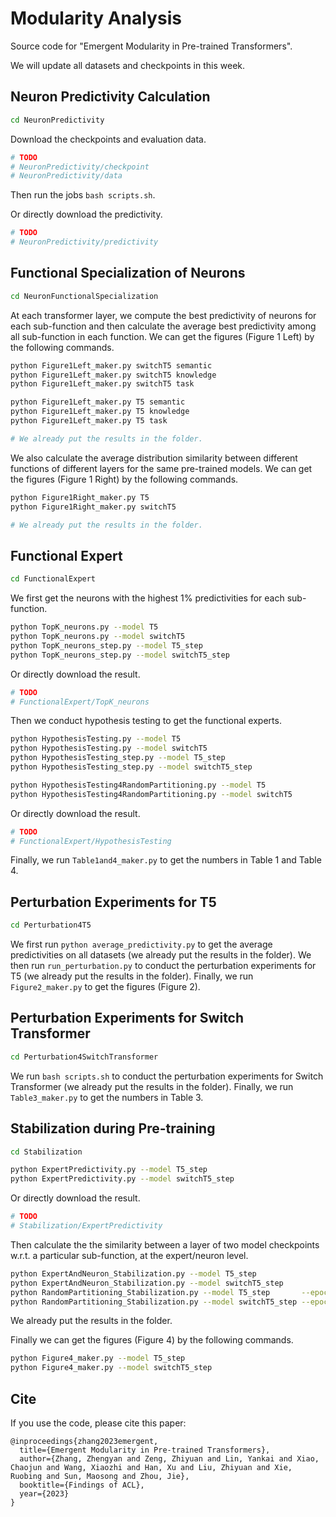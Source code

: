 # Modularity Analysis

Source code for "Emergent Modularity in Pre-trained Transformers".

We will update all datasets and checkpoints in this week.

## Neuron Predictivity Calculation

```bash
cd NeuronPredictivity
```

Download the checkpoints and evaluation data.

```bash
# TODO
# NeuronPredictivity/checkpoint
# NeuronPredictivity/data
```

Then run the jobs `bash scripts.sh`.

Or directly download the predictivity.

```bash
# TODO
# NeuronPredictivity/predictivity
```

## Functional Specialization of Neurons

```bash
cd NeuronFunctionalSpecialization
```

At each transformer layer, we compute the best predictivity of neurons for each sub-function and then calculate the average best predictivity among all sub-function in each function. We can get the figures (Figure 1 Left) by the following commands.

```bash
python Figure1Left_maker.py switchT5 semantic
python Figure1Left_maker.py switchT5 knowledge
python Figure1Left_maker.py switchT5 task

python Figure1Left_maker.py T5 semantic
python Figure1Left_maker.py T5 knowledge
python Figure1Left_maker.py T5 task

# We already put the results in the folder.
```

We also calculate the average distribution similarity between different functions of different layers for the same pre-trained models. We can get the figures (Figure 1 Right) by the following commands.

```bash
python Figure1Right_maker.py T5
python Figure1Right_maker.py switchT5

# We already put the results in the folder.
```

## Functional Expert

```bash
cd FunctionalExpert
```

We first get the neurons with the highest 1% predictivities for each sub-function.

```bash
python TopK_neurons.py --model T5
python TopK_neurons.py --model switchT5
python TopK_neurons_step.py --model T5_step
python TopK_neurons_step.py --model switchT5_step
```

Or directly download the result.

```bash
# TODO
# FunctionalExpert/TopK_neurons
```

Then we conduct hypothesis testing to get the functional experts.

```bash
python HypothesisTesting.py --model T5
python HypothesisTesting.py --model switchT5
python HypothesisTesting_step.py --model T5_step
python HypothesisTesting_step.py --model switchT5_step

python HypothesisTesting4RandomPartitioning.py --model T5
python HypothesisTesting4RandomPartitioning.py --model switchT5
```

Or directly download the result.

```bash
# TODO
# FunctionalExpert/HypothesisTesting
```

Finally, we run `Table1and4_maker.py` to get the numbers in Table 1 and Table 4.

## Perturbation Experiments for T5

```bash
cd Perturbation4T5
```

We first run `python average_predictivity.py` to get the average predictivities on all datasets (we already put the results in the folder). We then run `run_perturbation.py` to conduct the perturbation experiments for T5 (we already put the results in the folder). Finally, we run `Figure2_maker.py` to get the figures (Figure 2).

## Perturbation Experiments for Switch Transformer

```bash
cd Perturbation4SwitchTransformer
```

We run `bash scripts.sh` to conduct the perturbation experiments for Switch Transformer (we already put the results in the folder). Finally, we run `Table3_maker.py` to get the numbers in Table 3.

## Stabilization during Pre-training

```bash
cd Stabilization
```

```bash
python ExpertPredictivity.py --model T5_step
python ExpertPredictivity.py --model switchT5_step
```

Or directly download the result.

```bash
# TODO
# Stabilization/ExpertPredictivity
```

Then calculate the the similarity between a layer of two model checkpoints w.r.t. a particular sub-function, at the expert/neuron level.

```bash
python ExpertAndNeuron_Stabilization.py --model T5_step
python ExpertAndNeuron_Stabilization.py --model switchT5_step
python RandomPartitioning_Stabilization.py --model T5_step       --epoch 50
python RandomPartitioning_Stabilization.py --model switchT5_step --epoch 30
```

We already put the results in the folder.

Finally we can get the figures (Figure 4) by the following commands.

```bash
python Figure4_maker.py --model T5_step
python Figure4_maker.py --model switchT5_step
```

## Cite

If you use the code, please cite this paper:

```
@inproceedings{zhang2023emergent,
  title={Emergent Modularity in Pre-trained Transformers},
  author={Zhang, Zhengyan and Zeng, Zhiyuan and Lin, Yankai and Xiao, Chaojun and Wang, Xiaozhi and Han, Xu and Liu, Zhiyuan and Xie, Ruobing and Sun, Maosong and Zhou, Jie},
  booktitle={Findings of ACL},
  year={2023}
}
```
